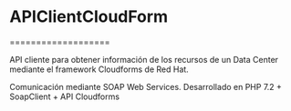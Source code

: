 # APIClientCloudForm
===================

API cliente para obtener información de los recursos de un Data Center mediante el framework Cloudforms de Red Hat.

Comunicación mediante SOAP Web Services. Desarrollado en PHP 7.2 + SoapClient + API Cloudforms

